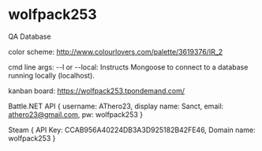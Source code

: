 # wolfpack253
QA Database

color scheme:
http://www.colourlovers.com/palette/3619376/IR_2

cmd line args:
--l or --local: Instructs Mongoose to connect to a database running locally (localhost).

kanban board: https://wolfpack253.tpondemand.com/


Battle.NET API {
    username: AThero23,
    display name: Sanct,
    email: athero23@gmail.com,
    pw: wolfpack253
}

Steam {
    API Key: CCAB956A40224DB3A3D925182B42FE46,
    Domain name: wolfpack253
}
